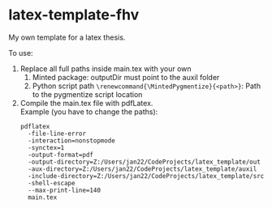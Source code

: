 # latex-template-fhv
My own template for a latex thesis.

To use:
1. Replace all full paths inside main.tex with your own
   1. Minted package: outputDir must point to the auxil folder
   2. Python script path `\renewcommand{\MintedPygmentize}{<path>}`: Path to the pygmentize script location
2. Compile the main.tex file with pdfLatex.</br>
  Example (you have to change the paths):
    ```shell
    pdflatex 
      -file-line-error 
      -interaction=nonstopmode 
      -synctex=1 
      -output-format=pdf 
      -output-directory=Z:/Users/jan22/CodeProjects/latex_template/out 
      -aux-directory=Z:/Users/jan22/CodeProjects/latex_template/auxil 
      -include-directory=Z:/Users/jan22/CodeProjects/latex_template/src 
      -shell-escape 
      --max-print-line=140 
      main.tex
    ```
